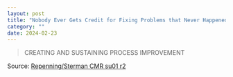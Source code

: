 ```yaml
---
layout: post
title: "Nobody Ever Gets Credit for Fixing Problems that Never Happened"
category: ""
date: 2024-02-23
---
```


>CREATING AND SUSTAINING PROCESS IMPROVEMENT

Source: [Repenning/Sterman CMR su01 r2](https://web.mit.edu/nelsonr/www/Repenning=Sterman_CMR_su01_.pdf)
